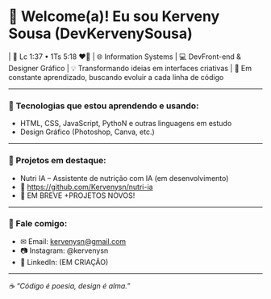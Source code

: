 # 👋 Welcome(a)! Eu sou Kerveny Sousa (DevKervenySousa)

| 📖 Lc 1:37 • 1Ts 5:18 ❤️‍🔥
| 🌐 Information Systems
| 💻 DevFront-end & Designer Gráfico
| 💡 Transformando ideias em interfaces criativas
| 🚀 Em constante aprendizado, buscando evoluir a cada linha de código

---

### 💼 Tecnologias que estou aprendendo e usando:
- HTML, CSS, JavaScript, PythoN e outras linguagens em estudo
- Design Gráfico (Photoshop, Canva, etc.)

---

### 📌 Projetos em destaque:
- Nutri IA – Assistente de nutrição com IA (em desenvolvimento)
- 🔗 https://github.com/Kervenysn/nutri-ia
- 🚨 EM BREVE +PROJETOS NOVOS!

---

### 💬 Fale comigo:
- ✉ Email: kervenysn@gmail.com
- 📷 Instagram: @kervenysn
- 🔗 LinkedIn: (EM CRIAÇÃO)

---

_☕ “Código é poesia, design é alma.”_
